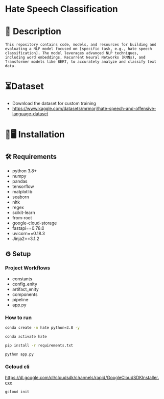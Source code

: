 # Hate Speech Classification
# 📝 Description
    This repository contains code, models, and resources for building and evaluating a NLP model focused on [specific task, e.g., hate speech classification]. The model leverages advanced NLP techniques, including word embeddings, Recurrent Neural Networks (RNNs), and Transformer models like BERT, to accurately analyze and classify text data.
# ⏳Dataset
- Download the dataset for custom training
- https://www.kaggle.com/datasets/mrmorj/hate-speech-and-offensive-language-dataset

# 🔗🖥️ Installation
## 🛠️ Requirements
- python 3.8+
- numpy 
- pandas 
- tensorflow
- matplotlib
- seaborn
- nltk
- regex
- scikit-learn
- from-root
- google-cloud-storage
- fastapi==0.78.0
- uvicorn==0.18.3
- Jinja2==3.1.2

## ⚙️ Setup
### Project Workflows

- constants
- config_enity
- artifact_enity
- components
- pipeline
- app.py

### How to run
```bash
conda create -n hate python=3.8 -y
```

```bash
conda activate hate
```

```bash
pip install -r requirements.txt
```

```bash
python app.py
```
### Gcloud cli
https://dl.google.com/dl/cloudsdk/channels/rapid/GoogleCloudSDKInstaller.exe

```bash
gcloud init
```